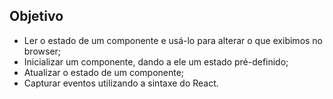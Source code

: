 ## Objetivo
<ul>
  <li>Ler o estado de um componente e usá-lo para alterar o que exibimos no browser;</li>
  <li>Inicializar um componente, dando a ele um estado pré-definido;</li>
  <li>Atualizar o estado de um componente;</li>
  <li>Capturar eventos utilizando a sintaxe do React.</li>
</ul>




